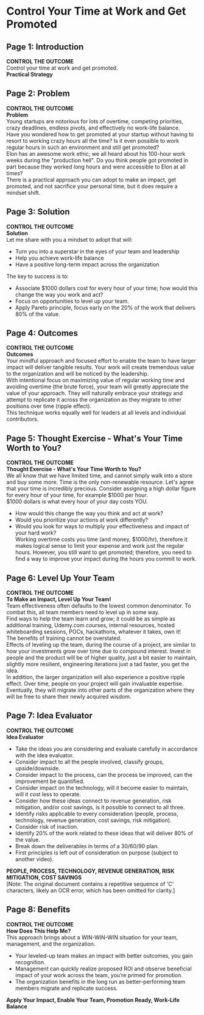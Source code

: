 # Control Your Time at Work and Get Promoted

## Page 1: Introduction
**CONTROL THE OUTCOME**  
Control your time at work and get promoted.  
**Practical Strategy**

## Page 2: Problem
**CONTROL THE OUTCOME**  
**Problem**  
Young startups are notorious for lots of overtime, competing priorities, crazy deadlines, endless pivots, and effectively no work-life balance.  
Have you wondered how to get promoted at your startup without having to resort to working crazy hours all the time? Is it even possible to work regular hours in such an environment and still get promoted?  
Elon has an awesome work ethic; we all heard about his 100-hour work weeks during the "production hell". Do you think people got promoted in part because they worked long hours and were accessible to Elon at all times?  
There is a practical approach you can adopt to make an impact, get promoted, and not sacrifice your personal time, but it does require a mindset shift.

## Page 3: Solution
**CONTROL THE OUTCOME**  
**Solution**  
Let me share with you a mindset to adopt that will:  
- Turn you into a superstar in the eyes of your team and leadership  
- Help you achieve work-life balance  
- Have a positive long-term impact across the organization  

The key to success is to:  
- Associate $1000 dollars cost for every hour of your time; how would this change the way you work and act?  
- Focus on opportunities to level up your team.  
- Apply Pareto principle, focus early on the 20% of the work that delivers 80% of the value.

## Page 4: Outcomes
**CONTROL THE OUTCOME**  
**Outcomes**  
Your mindful approach and focused effort to enable the team to have larger impact will deliver tangible results. Your work will create tremendous value to the organization and will be noticed by the leadership.  
With intentional focus on maximizing value of regular working time and avoiding overtime (the brute force), your team will greatly appreciate the value of your approach. They will naturally embrace your strategy and attempt to replicate it across the organization as they migrate to other positions over time (ripple effect).  
This technique works equally well for leaders at all levels and individual contributors.

## Page 5: Thought Exercise - What's Your Time Worth to You?
**CONTROL THE OUTCOME**  
**Thought Exercise - What's Your Time Worth to You?**  
We all know that we have limited time, and cannot simply walk into a store and buy some more. Time is the only non-renewable resource. Let's agree that your time is incredibly precious. Consider assigning a high dollar figure for every hour of your time, for example $1000 per hour.  
$1000 dollars is what every hour of your day costs YOU.  
- How would this change the way you think and act at work?  
- Would you prioritize your actions at work differently?  
- Would you look for ways to multiply your effectiveness and impact of your hard work?  
Working overtime costs you time (and money, $1000/hr), therefore it makes logical sense to limit your expense and work just the regular hours. However, you still want to get promoted; therefore, you need to find a way to improve your impact during the hours you commit to work.

## Page 6: Level Up Your Team
**CONTROL THE OUTCOME**  
**To Make an Impact, Level Up Your Team!**  
Team effectiveness often defaults to the lowest common denominator. To combat this, all team members need to level up in some way.  
Find ways to help the team learn and grow; it could be as simple as additional training, Udemy.com courses, internal resources, hosted whiteboarding sessions, POCs, hackathons, whatever it takes, own it!  
The benefits of training cannot be overstated.  
Effects of leveling up the team, during the course of a project, are similar to how your investments grow over time due to compound interest. Invest in people and the product will be of higher quality, just a bit easier to maintain, slightly more resilient, engineering iterations just a tad faster, you get the idea.  
In addition, the larger organization will also experience a positive ripple effect. Over time, people on your project will gain invaluable expertise. Eventually, they will migrate into other parts of the organization where they will be free to share their newly acquired wisdom.

## Page 7: Idea Evaluator
**CONTROL THE OUTCOME**  
**Idea Evaluator**  
- Take the ideas you are considering and evaluate carefully in accordance with the idea evaluator.  
- Consider impact to all the people involved, classify groups, upside/downside.  
- Consider impact to the process, can the process be improved, can the improvement be quantified.  
- Consider impact on the technology, will it become easier to maintain, will it cost less to operate.  
- Consider how these ideas connect to revenue generation, risk mitigation, and/or cost savings, is it possible to connect to all three.  
- Identify risks applicable to every consideration (people, process, technology, revenue generation, cost savings, risk mitigation).  
- Consider risk of inaction.  
- Identify 20% of the work related to these ideas that will deliver 80% of the value.  
- Break down the deliverables in terms of a 30/60/90 plan.  
- First principles is left out of consideration on purpose (subject to another video).  

**PEOPLE, PROCESS, TECHNOLOGY, REVENUE GENERATION, RISK MITIGATION, COST SAVINGS**  
[Note: The original document contains a repetitive sequence of 'C' characters, likely an OCR error, which has been omitted for clarity.]

## Page 8: Benefits
**CONTROL THE OUTCOME**  
**How Does This Help Me?**  
This approach brings about a WIN-WIN-WIN situation for your team, management, and the organization.  
- Your leveled-up team makes an impact with better outcomes, you gain recognition.  
- Management can quickly realize proposed ROI and observe beneficial impact of your work across the team, you’re primed for promotion.  
- The organization benefits in the long run as better-performing team members migrate and replicate success.  

**Apply Your Impact, Enable Your Team, Promotion Ready, Work-Life Balance**
